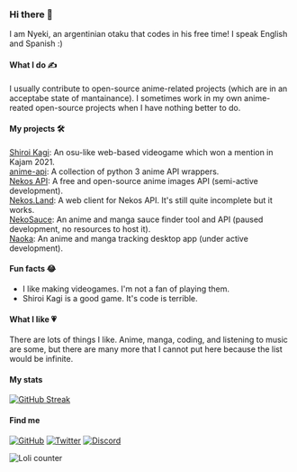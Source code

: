 ### Hi there 👋

I am Nyeki, an argentinian otaku that codes in his free time! I speak English and Spanish :)

#### What I do ✍

I usually contribute to open-source anime-related projects (which are in an acceptabe state of mantainance). I sometimes work in my own anime-reated open-source projects when I have nothing better to do.

#### My projects 🛠

[Shiroi Kagi](https://shiroi-kagi-rythm-of-music.rafabradley.repl.co/): An osu-like web-based videogame which won a mention in Kajam 2021.<br>
[anime-api](https://pypi.org/project/anime-api): A collection of python 3 anime API wrappers.<br>
[Nekos API](https://nekosapi.com): A free and open-source anime images API (semi-active development).<br>
[Nekos.Land](https://nekos.land): A web client for Nekos API. It's still quite incomplete but it works.<br>
[NekoSauce](https://nekosauce.org): An anime and manga sauce finder tool and API (paused development, no resources to host it).<br/>
[Naoka](https://naoka.nyeki.dev): An anime and manga tracking desktop app (under active development).

#### Fun facts 😂

- I like making videogames. I'm not a fan of playing them.
- Shiroi Kagi is a good game. It's code is terrible.

#### What I like 💗

There are lots of things I like. Anime, manga, coding, and listening to music are some, but there are many more that I cannot put here because the list would be infinite.

#### My stats

[![GitHub Streak](https://github-readme-streak-stats-eight.vercel.app/?user=Nekidev)](https://git.io/streak-stats)

#### Find me

[![GitHub](https://img.shields.io/badge/github-%23121011.svg?style=for-the-badge&logo=github&logoColor=white)](https://github.com/Nekidev)
[![Twitter](https://img.shields.io/badge/Twitter-%231DA1F2.svg?style=for-the-badge&logo=Twitter&logoColor=white)](https://twitter.com/Nyekipy)
[![Discord](https://img.shields.io/badge/Discord-%237289DA.svg?style=for-the-badge&logo=discord&logoColor=white)](https://discord.com/users/777338793803513886)

![Loli counter](https://count.getloli.com/get/@Nekidev?theme=gelbooru)
